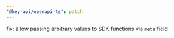 ```yaml
---
'@hey-api/openapi-ts': patch
---
```


fix: allow passing arbitrary values to SDK functions via `meta` field

